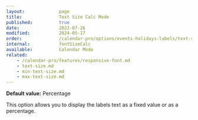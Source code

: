```yaml
---
layout:             page
title:              Text Size Calc Mode
published:          true
date:               2022-07-26
modified:           2024-05-17
order:              /calendar-pro/options/events-holidays-labels/text-size-calc-mode
internal:           fontSizeCalc
available:          Calendar Mode
related:
    - /calendar-pro/features/responsive-font.md
    - text-size.md
    - min-text-size.md
    - max-text-size.md
---
```

**Default value:** Percentage

This option allows you to display the labels text as a fixed value or as a percentage.
